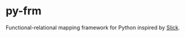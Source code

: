 # py-frm
Functional-relational mapping framework for Python inspired by [Slick](https://scala-slick.org/doc/stable/introduction.html).
